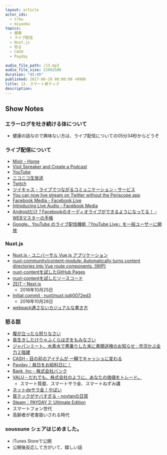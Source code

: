 ```yaml
---
layout: article
actor_ids:
  - trkw
  - miyaoka
topics:
  - 健康
  - ライブ配信
  - Nuxt.js
  - 怒る
  - CASH
  - Payday

audio_file_path: /13.mp3
audio_file_size: 21962500
duration: "45:45"
published: 2017-06-29 00:00:00 +0900
title: 13. スマート貧テック
description:
---
```


## Show Notes

### エラーログを吐き続ける体について
- 健康の話なので興味ない方は、ライブ配信についての05分34秒からどうぞ

### ライブ配信について
- [Mixlr - Home](http://mixlr.com/)
- [Visit Spreaker and Create a Podcast](https://www.spreaker.com/)
- [YouTube](https://www.youtube.com/)
- [ニコニコ生放送](http://live.nicovideo.jp/)
- [Twitch](https://www.twitch.tv/)
- [ツイキャス - ライブでつながるコミュニケーション・サービス](http://twitcasting.tv/)
- [You can now live stream on Twitter without the Periscope app](http://mashable.com/2016/12/14/twitter-live-stream-without-periscope/#bffEYAL0Wsq3)
- [Facebook Media - Facebook Live](https://www.facebook.com/facebookmedia/get-started/facebook-live)
- [Introducing Live Audio - Facebook Media](https://media.fb.com/2016/12/20/introducing-live-audio/)
- [Androidだけ？Facebookのオーディオライブができるようになってる！ - WEBマスターの手帳](https://homepage-reborn.com/2017/06/14/android%E3%81%A0%E3%81%91%EF%BC%9Ffacebook%E3%81%AE%E3%82%AA%E3%83%BC%E3%83%87%E3%82%A3%E3%82%AA%E3%83%A9%E3%82%A4%E3%83%96%E3%81%8C%E3%81%A7%E3%81%8D%E3%82%8B%E3%82%88%E3%81%86%E3%81%AB%E3%81%AA/)
- [Google、YouTube のライブ配信機能『YouTube Live』を一般ユーザーに開放]( http://japanese.engadget.com/2013/12/13/google-youtube-youtube-live/)

### Nuxt.js
- [Nuxt.js - ユニバーサル Vue.js アプリケーション](https://ja.nuxtjs.org/)
- [nuxt-community/content-module: Automatically turns content directories into Vue route components. (WIP)](https://github.com/nuxt-community/content-module)
- [nuxt-contentを試したGitHub Pages](https://soussunefm.github.io/episode/1/)
- [nuxt-contentを試したソースコード](https://github.com/soussune/site)
- [ZEIT – Next.js](https://zeit.co/blog/next)
  - 2016年10月25日
- [Initial commit · nuxt/nuxt.js@0072ed3](https://github.com/nuxt/nuxt.js/commit/0072ed31da6ce39d21046e05898f956cff190390)
  - 2016年10月26日
- [webpack通さないカジュアルな書き方](https://github.com/soussune/soussune.github.io/commit/ebe3474bfd4cf82f2ebe19b7189c49481d976fb9)

### 怒る話
- [腹が立ったら怒りなさい](https://www.amazon.co.jp/dp/4860814614)
- [長生きしたけりゃふくらはぎをもみなさい](https://www.amazon.co.jp/dp/4776207931)
- [ジャパンミート、水素水で悪乗りした末に書類送検のお知らせ : 市況かぶ全力２階建](http://kabumatome.doorblog.jp/archives/65896066.html)
- [CASH - 目の前のアイテムが 一瞬でキャッシュに変わる](https://cash.jp/)
- [Payday｜毎日をお給料日に！](https://payday365.jp/)
- [Bank, Inc - 株式会社バンク](https://bank.co.jp/)
- [VALU - だれでも、株式会社のように、あなたの価値をトレード。](https://valu.is/)
  - スマート質屋、スマートサラ金、スマートねずみ講
- [ネットdeサラ金！やばい](http://b.hatena.ne.jp/entry/340949842/comment/yto)
- [貧テックがヤバすぎる - novtanの日常](http://novtan.hatenablog.com/entry/2017/06/28/230931)
- [Steam：PAYDAY 2: Ultimate Edition](http://store.steampowered.com/app/218620/PAYDAY_2_Ultimate_Edition/)
- スマートフォン世代
- 高齢者が老害扱いされる時代

### soussune シェアはじめました。
- iTunes Storeで公開
- 公開後反応して方がいて、嬉しい話
